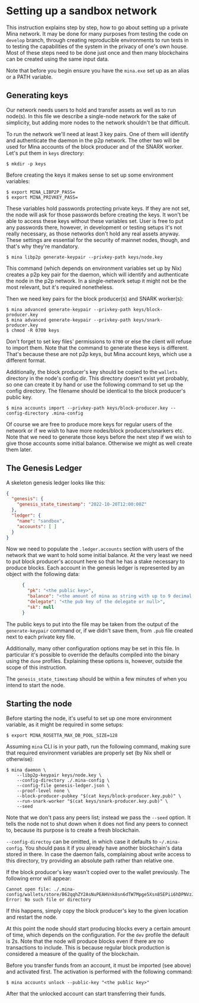 Setting up a sandbox network
=============================

This instruction explains step by step, how to go about setting up a
private Mina network. It may be done for many purposes from testing the
code on `develop` branch, through creating reproducible environments to
run tests in to testing the capabilities of the system in the privacy
of one's own house. Most of these steps need to be done just once and
then many blockchains can be created using the same input data.

Note that before you begin ensure you have the `mina.exe` set up as an alias
or a PATH variable.

Generating keys
---------------

Our network needs users to hold and transfer assets as well as to run
node(s). In this file we describe a single-node network for the sake of
simplicity, but adding more nodes to the network shouldn't be that
difficult.

To run the network we'll need at least 3 key pairs. One of them will
identify and authenticate the daemon in the p2p network. The other two
will be used for Mina accounts of the block producer and of the SNARK
worker. Let's put them in `keys` directory:

```shell
$ mkdir -p keys
```

Before creating the keys it makes sense to set up some environment
variables:

```shell
$ export MINA_LIBP2P_PASS=
$ export MINA_PRIVKEY_PASS=
```

These variables hold passwords protecting private keys. If they are
not set, the node will ask for those passwords before creating the
keys. It won't be able to access these keys without these variables
set. User is free to put any passwords there, however, in development
or testing setups it's not really necessary, as those networks don't
hold any real assets anyway. These settings are essential for the
security of mainnet nodes, though, and that's why they're mandatory.

```shell
$ mina libp2p generate-keypair --privkey-path keys/node.key
```

This command (which depends on environment variables set up by Nix)
creates a p2p key pair for the daemon, which will identify and
authenticate the node in the p2p network. In a single-network setup it
might not be the most relevant, but it's required nonetheless.

Then we need key pairs for the block producer(s) and SNARK worker(s):

```shell
$ mina advanced generate-keypair --privkey-path keys/block-producer.key
$ mina advanced generate-keypair --privkey-path keys/snark-producer.key
$ chmod -R 0700 keys
```

Don't forget to set key files' permissions to `0700` or else the
client will refuse to import them. Note that the command to generate
these keys is different. That's because these are not p2p keys, but
Mina account keys, which use a different format.

Additionally, the block producer's key should be copied to the `wallets`
directory in the node's config dir. This directory doesn't exist yet
probably, so one can create it by hand or use the following command to
set up the config directory. The filename should be identical to the
block producer's public key.

```shell
$ mina accounts import --privkey-path keys/block-producer.key --config-directory .mina-config
```

Of course we are free to produce more keys for regular users of the
network or if we wish to have more nodes/block producers/snarkers
etc. Note that we need to generate those keys before the next step if
we wish to give those accounts some initial balance. Otherwise we
might as well create them later.

The Genesis Ledger
--------------

A skeleton genesis ledger looks like this:

```genesis-ledger.json
{
  "genesis": {
    "genesis_state_timestamp": "2022-10-20T12:00:00Z"
  },
  "ledger": {
    "name": "sandbox",
    "accounts": [ ]
  }
}
```

Now we need to populate the `.ledger.accounts` section with users of
the network that we want to hold some initial balance. At the very
least we need to put block producer's account here so that he has a
stake necessary to produce blocks. Each account in the genesis ledger
is represented by an object with the following data:

```genesis-ledger.json
      {
        "pk": "<the public key>",
        "balance": "<the amount of mina as string with up to 9 decimal places>",
        "delegate": "<the pub key of the delegate or null>",
        "sk": null
      }
```

The public keys to put into the file may be taken from the output of
the `generate-keypair` command or, if we didn't save them, from `.pub`
file created next to each private key file.

Additionally, many other configuration options may be set in this file.
In particular it's possible to override the defaults compiled into the
binary using the `dune` profiles. Explaining these options is, however,
outside the scope of this instruction.

The `genesis_state_timestamp` should be within a few minutes of when you intend
to start the node.

Starting the node
-----------------

Before starting the node, it's useful to set up one more
environment variable, as it might be required in some setups:

```shell
$ export MINA_ROSETTA_MAX_DB_POOL_SIZE=128
```

Assuming `mina` CLI is in your path, run the following command, 
making sure that required environment variables are properly set
(by Nix shell or otherwise):

```shell
$ mina daemon \
    --libp2p-keypair keys/node.key \
    --config-directory ./.mina-config \
    --config-file genesis-ledger.json \
    --proof-level none \
    --block-producer-pubkey "$(cat keys/block-producer.key.pub)" \
    --run-snark-worker "$(cat keys/snark-producer.key.pub)" \
    --seed
```

Note that we don't pass any peers list; instead we pass the `--seed`
option.  It tells the node not to shut down when it does not find any
peers to connect to, because its purpose is to create a fresh
blockchain.

`--config-directoy` can be omitted, in which case it defaults to
`~/.mina-config`. You should pass it if you already have another
blockchain's data stored in there. In case the daemon fails, 
complaining about write access to this directory, try providing an
absolute path rather than relative one.

If the block producer's key wasn't copied over to the wallet
previously. The following error will appear:

```log
Cannot open file: ./.mina-config/wallets/store/B62qqhZY2AsNuPEAHVnk8sn6dTW7Mpge5Xsn85EPii6hDPNVzJP437S. Error: No such file or directory
```

If this happens, simply copy the block producer's key to the given
location and restart the node.

At this point the node should start producing blocks every a
certain amount of time, which depends on the configuration. For
the `dev` profile the default is 2s. Note that the node will
produce blocks even if there are no transactions to include.
This is because regular block production is considered a measure
of the quality of the blockchain.

Before you transfer funds from an account, it must be imported
(see above) and activated first. The activation is performed with
the following command:

```shell
$ mina accounts unlock --public-key "<the public key>"
```

After that the unlocked account can start transferring their funds.
